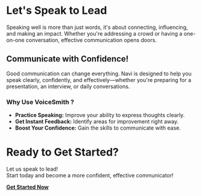 <!-- Theme:Classic, ImgAlign:Left Widget:NAVI-->
# Let's Speak to Lead
Speaking well is more than just words, it's about connecting, influencing, and making an impact. Whether you're addressing a crowd or having a one-on-one conversation, effective communication opens doors.

## Communicate with Confidence!

Good communication can change everything. Navi is designed to help you speak clearly, confidently, and effectively—whether you're preparing for a presentation, an interview, or daily conversations.

### Why Use VoiceSmith ?

- **Practice Speaking:** Improve your ability to express thoughts clearly.
- **Get Instant Feedback:** Identify areas for improvement right away.
- **Boost Your Confidence:** Gain the skills to communicate with ease.

# Ready to Get Started?

Let us speak to lead!  
Start today and become a more confident, effective communicator!

[**Get Started Now**](/voicesmith/contacts)
